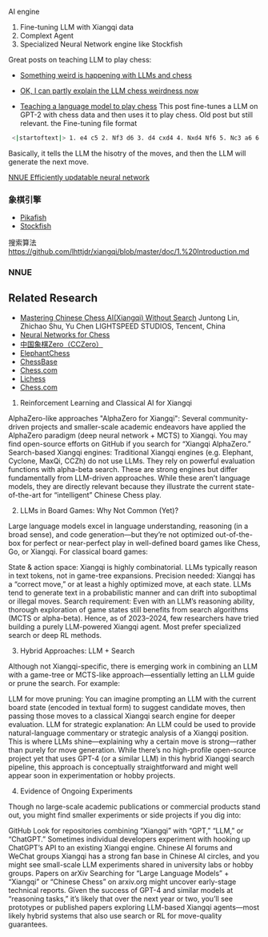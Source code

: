 

 AI engine 
 1. Fine-tuning LLM with Xiangqi data
 2. Complext Agent
 3. Specialized Neural Network engine like Stockfish 



Great posts on teaching LLM to play chess:
* [Something weird is happening with LLMs and chess](https://dynomight.net/chess/)
* [OK, I can partly explain the LLM chess weirdness now](https://dynomight.net/more-chess/)

* [Teaching a language model to play chess](https://medium.com/@tbarton_16336/teaching-a-language-model-to-play-chess-1ea69dde40fd)
This post fine-tunes a LLM on GPT-2 with chess data and then uses it to play chess. Old post but still relevant.
the Fine-tuning file format 

```sh
 <|startoftext|> 1. e4 c5 2. Nf3 d6 3. d4 cxd4 4. Nxd4 Nf6 5. Nc3 a6 6. Be3 e6 7. g4 e5 8. Nf5 g6 9. g5 gxf5 10. exf5 d5 11. gxf6 d4 12. Bc4 Qc7 13. Qd3 dxe3 14. O-O-O exf2 15. Bxf7+ Kxf7 16. Qd5+ Kxf6 17. Ne4+ Ke7 18. Nd6 Bh6+ 19. Kb1 Kf6 20. Rhf1 Rf8 21. Rxf2 Nc6 22. Qc4 Kg7 23. Rg1+ Kh8 24. Rfg2 Bxf5 25. Nxf5 b5 26. Qe6 Nd4 27. Nxd4 Be3 28. Rg8+ Rxg8 29. Qf6+ Rg7 30. Ne6 Qf7 31. Qxg7+ Qxg7 32. Rxg7 Re8 33. Rg3 Bf4 34. Nc7 Rc8 35. Rc3 b4 36. Rc4 e4 37. Rxe4 Bxc7 38. h3 Rb8 39. Kc1 Kg8 40. Kd2 Rb5 41. Kd3 Be5 42. Kc4 Bxb2 43. Re6 Rh5 44. Kxb4 Rxh3 45. Rxa6 Ba3+ 46. Kc4 h5 47. Kd4 h4 48. c4 Rg3 49. Rh6 h3 50. Ke4 Kg7 51. Rh5 Bc1 <|endoftext|> 
 ```

 Basically, it tells the LLM the hisotry of the moves, and then the LLM will generate the next move.



[NNUE Efficiently updatable neural network](https://en.wikipedia.org/wiki/Efficiently_updatable_neural_network#:~:text=An%20efficiently%20updatable%20neural%20network,king%2Dpiece%2Dsquare%20table.)

### 象棋引擎
- [Pikafish](https://github.com/official-pikafish/Pikafish)
- [Stockfish](https://stockfishchess.org/)

搜索算法 
https://github.com/lhttjdr/xiangqi/blob/master/doc/1.%20Introduction.md




### NNUE


## Related Research

- [Mastering Chinese Chess AI(Xiangqi) Without Search](https://arxiv.org/html/2410.04865v1) Juntong Lin, Zhichao Shu, Yu Chen LIGHTSPEED STUDIOS, Tencent, China
- [Neural Networks for Chess](https://arxiv.org/abs/2209.01506)
- [中国象棋Zero（CCZero）
](https://github.com/NeymarL/ChineseChess-AlphaZero)
- [ElephantChess](https://elephantchess.io/about)
- [ChessBase](https://www.chessbase.com/en/home)
- [Chess.com](https://www.chess.com/)
- [Lichess](https://lichess.org/)
- [Chess.com](https://www.chess.com/)


1. Reinforcement Learning and Classical AI for Xiangqi

AlphaZero-like approaches
"AlphaZero for Xiangqi": Several community-driven projects and smaller-scale academic endeavors have applied the AlphaZero paradigm (deep neural network + MCTS) to Xiangqi. You may find open-source efforts on GitHub if you search for “Xiangqi AlphaZero.”
Search-based Xiangqi engines: Traditional Xiangqi engines (e.g. Elephant, Cyclone, MaxQi, CCZh) do not use LLMs. They rely on powerful evaluation functions with alpha-beta search. These are strong engines but differ fundamentally from LLM-driven approaches.
While these aren’t language models, they are directly relevant because they illustrate the current state-of-the-art for “intelligent” Chinese Chess play.

2. LLMs in Board Games: Why Not Common (Yet)?

Large language models excel in language understanding, reasoning (in a broad sense), and code generation—but they’re not optimized out-of-the-box for perfect or near-perfect play in well-defined board games like Chess, Go, or Xiangqi. For classical board games:

State & action space: Xiangqi is highly combinatorial. LLMs typically reason in text tokens, not in game-tree expansions.
Precision needed: Xiangqi has a “correct move,” or at least a highly optimized move, at each state. LLMs tend to generate text in a probabilistic manner and can drift into suboptimal or illegal moves.
Search requirement: Even with an LLM’s reasoning ability, thorough exploration of game states still benefits from search algorithms (MCTS or alpha-beta).
Hence, as of 2023–2024, few researchers have tried building a purely LLM-powered Xiangqi agent. Most prefer specialized search or deep RL methods.

3. Hybrid Approaches: LLM + Search

Although not Xiangqi-specific, there is emerging work in combining an LLM with a game-tree or MCTS-like approach—essentially letting an LLM guide or prune the search. For example:

LLM for move pruning: You can imagine prompting an LLM with the current board state (encoded in textual form) to suggest candidate moves, then passing those moves to a classical Xiangqi search engine for deeper evaluation.
LLM for strategic explanation: An LLM could be used to provide natural-language commentary or strategic analysis of a Xiangqi position. This is where LLMs shine—explaining why a certain move is strong—rather than purely for move generation.
While there’s no high-profile open-source project yet that uses GPT-4 (or a similar LLM) in this hybrid Xiangqi search pipeline, this approach is conceptually straightforward and might well appear soon in experimentation or hobby projects.

4. Evidence of Ongoing Experiments

Though no large-scale academic publications or commercial products stand out, you might find smaller experiments or side projects if you dig into:

GitHub
Look for repositories combining “Xiangqi” with “GPT,” “LLM,” or “ChatGPT.” Sometimes individual developers experiment with hooking up ChatGPT’s API to an existing Xiangqi engine.
Chinese AI forums and WeChat groups
Xiangqi has a strong fan base in Chinese AI circles, and you might see small-scale LLM experiments shared in university labs or hobby groups.
Papers on arXiv
Searching for “Large Language Models” + “Xiangqi” or “Chinese Chess” on arxiv.org might uncover early-stage technical reports.
Given the success of GPT-4 and similar models at “reasoning tasks,” it’s likely that over the next year or two, you’ll see prototypes or published papers exploring LLM-based Xiangqi agents—most likely hybrid systems that also use search or RL for move-quality guarantees.

